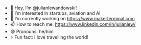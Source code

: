 - 👋 Hey, I’m @julianlewandowski!
- 👀 I’m interested in startups, aviation and AI
- 🌱 I’m currently working on https://www.makerterminal.com 
- 📫 How to reach me: https://www.linkedin.com/in/julianlew/
- 😄 Pronouns: he/him
- ⚡ Fun fact: I love travelling the world!
